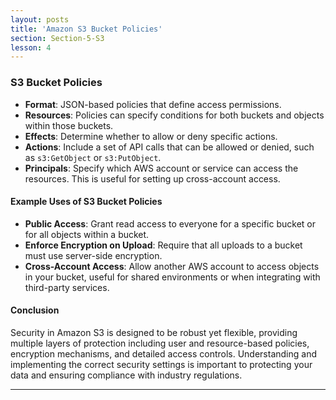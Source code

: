 ```yaml
---
layout: posts
title: 'Amazon S3 Bucket Policies'
section: Section-5-S3
lesson: 4
---
```


### S3 Bucket Policies

- **Format**: JSON-based policies that define access permissions.
- **Resources**: Policies can specify conditions for both buckets and objects within those buckets.
- **Effects**: Determine whether to allow or deny specific actions.
- **Actions**: Include a set of API calls that can be allowed or denied, such as `s3:GetObject` or `s3:PutObject`.
- **Principals**: Specify which AWS account or service can access the resources. This is useful for setting up cross-account access.
<!-- pagebreak -->

#### Example Uses of S3 Bucket Policies

- **Public Access**: Grant read access to everyone for a specific bucket or for all objects within a bucket.
- **Enforce Encryption on Upload**: Require that all uploads to a bucket must use server-side encryption.
- **Cross-Account Access**: Allow another AWS account to access objects in your bucket, useful for shared environments or when integrating with third-party services.
<!-- pagebreak -->

#### Conclusion

Security in Amazon S3 is designed to be robust yet flexible, providing multiple layers of protection including user and resource-based policies, encryption mechanisms, and detailed access controls. Understanding and implementing the correct security settings is important to protecting your data and ensuring compliance with industry regulations.

---
